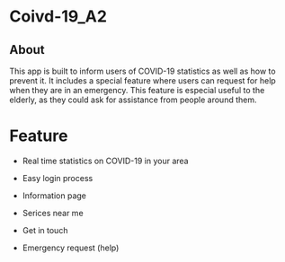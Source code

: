 # Coivd-19_A2
<h2>About</h2>
This app is built to inform users of COVID-19 statistics as well as how to prevent it. It includes a special feature where users can request for help when they are in an emergency. This feature is especial useful to the elderly, as they could ask for assistance from people around them.

<h1>Feature</h1>

* Real time statistics on COVID-19 in your area

* Easy login process

* Information page

* Serices near me

* Get in touch 

* Emergency request (help)
